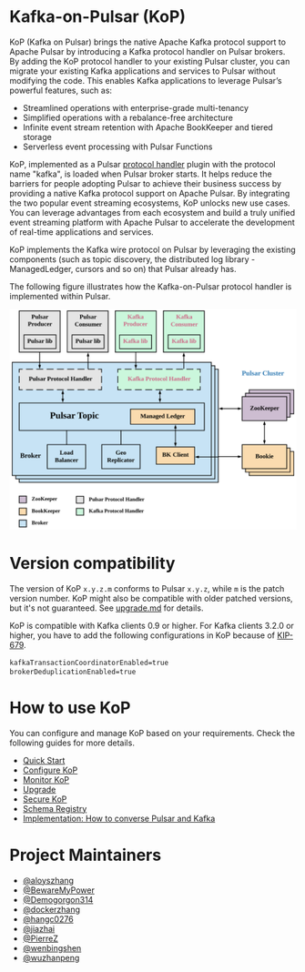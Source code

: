 # Kafka-on-Pulsar (KoP)

KoP (Kafka on Pulsar) brings the native Apache Kafka protocol support to Apache Pulsar by introducing a Kafka protocol handler on Pulsar brokers. By adding the KoP protocol handler to your existing Pulsar cluster, you can migrate your existing Kafka applications and services to Pulsar without modifying the code. This enables Kafka applications to leverage Pulsar’s powerful features, such as:

- Streamlined operations with enterprise-grade multi-tenancy
- Simplified operations with a rebalance-free architecture
- Infinite event stream retention with Apache BookKeeper and tiered storage
- Serverless event processing with Pulsar Functions

KoP, implemented as a Pulsar [protocol handler](https://github.com/apache/pulsar/blob/master/pulsar-broker/src/main/java/org/apache/pulsar/broker/protocol/ProtocolHandler.java) plugin with the protocol name "kafka", is loaded when Pulsar broker starts. It helps reduce the barriers for people adopting Pulsar to achieve their business success by providing a native Kafka protocol support on Apache Pulsar. By integrating the two popular event streaming ecosystems, KoP unlocks new use cases. You can leverage advantages from each ecosystem and build a truly unified event streaming platform with Apache Pulsar to accelerate the development of real-time applications and services.

KoP implements the Kafka wire protocol on Pulsar by leveraging the existing components (such as topic discovery, the distributed log library - ManagedLedger, cursors and so on) that Pulsar already has.

The following figure illustrates how the Kafka-on-Pulsar protocol handler is implemented within Pulsar.

![](docs/kop-architecture.png)

# Version compatibility

The version of KoP `x.y.z.m` conforms to Pulsar `x.y.z`, while `m` is the patch version number. KoP might also be compatible with older patched versions, but it's not guaranteed. See [upgrade.md](./docs/upgrade.md) for details.

KoP is compatible with Kafka clients 0.9 or higher. For Kafka clients 3.2.0 or higher, you have to add the following configurations in KoP because of [KIP-679](https://cwiki.apache.org/confluence/display/KAFKA/KIP-679%3A+Producer+will+enable+the+strongest+delivery+guarantee+by+default).

```properties
kafkaTransactionCoordinatorEnabled=true
brokerDeduplicationEnabled=true
```

# How to use KoP
You can configure and manage KoP based on your requirements. Check the following guides for more details.
-   [Quick Start](docs/kop.md)
-   [Configure KoP](docs/configuration.md)
-   [Monitor KoP](docs/reference-metrics.md)
-   [Upgrade](docs/upgrade.md)
-   [Secure KoP](docs/security.md)
-   [Schema Registry](docs/schema.md)
-   [Implementation: How to converse Pulsar and Kafka](docs/implementation.md)

# Project Maintainers

-   [@aloyszhang](https://github.com/aloyszhang)
-   [@BewareMyPower](https://github.com/BewareMyPower)
-   [@Demogorgon314](https://github.com/Demogorgon314)
-   [@dockerzhang](https://github.com/dockerzhang)
-   [@hangc0276](https://github.com/hangc0276)
-   [@jiazhai](https://github.com/jiazhai)
-   [@PierreZ](https://github.com/PierreZ)
-   [@wenbingshen](https://github.com/wenbingshen)
-   [@wuzhanpeng](https://github.com/wuzhanpeng)
